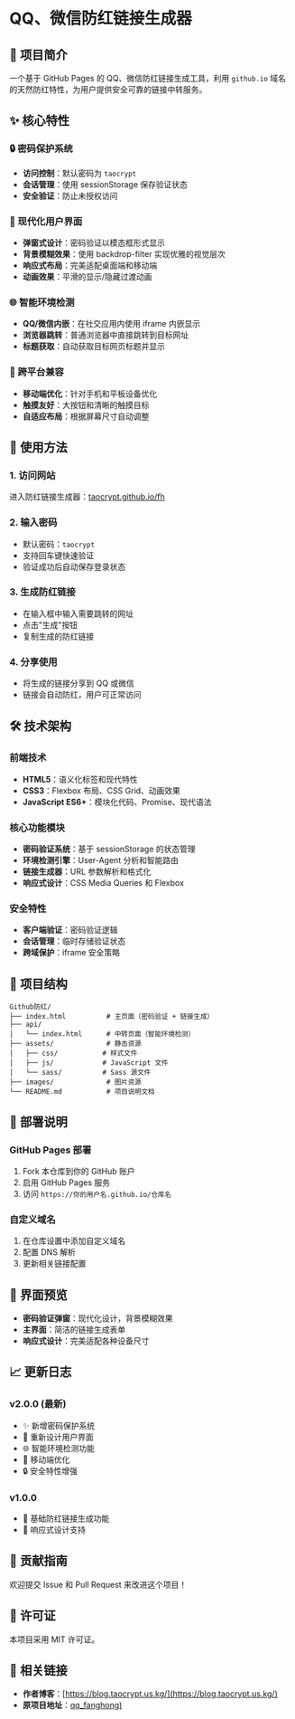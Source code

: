 # QQ、微信防红链接生成器

## 🎯 项目简介

一个基于 GitHub Pages 的 QQ、微信防红链接生成工具，利用 `github.io` 域名的天然防红特性，为用户提供安全可靠的链接中转服务。

## ✨ 核心特性

### 🔒 密码保护系统
- **访问控制**：默认密码为 `taocrypt`
- **会话管理**：使用 sessionStorage 保存验证状态
- **安全验证**：防止未授权访问

### 🎨 现代化用户界面
- **弹窗式设计**：密码验证以模态框形式显示
- **背景模糊效果**：使用 backdrop-filter 实现优雅的视觉层次
- **响应式布局**：完美适配桌面端和移动端
- **动画效果**：平滑的显示/隐藏过渡动画

### 🌐 智能环境检测
- **QQ/微信内嵌**：在社交应用内使用 iframe 内嵌显示
- **浏览器跳转**：普通浏览器中直接跳转到目标网址
- **标题获取**：自动获取目标网页标题并显示

### 📱 跨平台兼容
- **移动端优化**：针对手机和平板设备优化
- **触摸友好**：大按钮和清晰的触摸目标
- **自适应布局**：根据屏幕尺寸自动调整

## 🚀 使用方法

### 1. 访问网站
进入防红链接生成器：[taocrypt.github.io/fh](https://taocrypt.github.io/fh)

### 2. 输入密码
- 默认密码：`taocrypt`
- 支持回车键快速验证
- 验证成功后自动保存登录状态

### 3. 生成防红链接
- 在输入框中输入需要跳转的网址
- 点击"生成"按钮
- 复制生成的防红链接

### 4. 分享使用
- 将生成的链接分享到 QQ 或微信
- 链接会自动防红，用户可正常访问

## 🛠️ 技术架构

### 前端技术
- **HTML5**：语义化标签和现代特性
- **CSS3**：Flexbox 布局、CSS Grid、动画效果
- **JavaScript ES6+**：模块化代码、Promise、现代语法

### 核心功能模块
- **密码验证系统**：基于 sessionStorage 的状态管理
- **环境检测引擎**：User-Agent 分析和智能路由
- **链接生成器**：URL 参数解析和格式化
- **响应式设计**：CSS Media Queries 和 Flexbox

### 安全特性
- **客户端验证**：密码验证逻辑
- **会话管理**：临时存储验证状态
- **跨域保护**：iframe 安全策略

## 📁 项目结构

```
Github防红/
├── index.html          # 主页面（密码验证 + 链接生成）
├── api/
│   └── index.html      # 中转页面（智能环境检测）
├── assets/             # 静态资源
│   ├── css/           # 样式文件
│   ├── js/            # JavaScript 文件
│   └── sass/          # Sass 源文件
├── images/             # 图片资源
└── README.md           # 项目说明文档
```

## 🔧 部署说明

### GitHub Pages 部署
1. Fork 本仓库到你的 GitHub 账户
2. 启用 GitHub Pages 服务
3. 访问 `https://你的用户名.github.io/仓库名`

### 自定义域名
1. 在仓库设置中添加自定义域名
2. 配置 DNS 解析
3. 更新相关链接配置

## 🎨 界面预览

- **密码验证弹窗**：现代化设计，背景模糊效果
- **主界面**：简洁的链接生成表单
- **响应式设计**：完美适配各种设备尺寸

## 📈 更新日志

### v2.0.0 (最新)
- ✨ 新增密码保护系统
- 🎨 重新设计用户界面
- 🌐 智能环境检测功能
- 📱 移动端优化
- 🔒 安全特性增强

### v1.0.0
- 🚀 基础防红链接生成功能
- 📱 响应式设计支持

## 🤝 贡献指南

欢迎提交 Issue 和 Pull Request 来改进这个项目！

## 📄 许可证

本项目采用 MIT 许可证。

## 🔗 相关链接

- **作者博客**：[https://blog.taocrypt.us.kg/](https://blog.taocrypt.us.kg/)
- **原项目地址**：[qq_fanghong)](https://github.com/Qiantigers/qq_fanghong)
